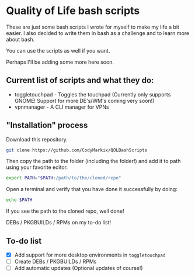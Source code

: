 # Quality of Life bash scripts

These are just some bash scripts I wrote for myself to make my life a bit easier. I also decided to write them in bash as a challenge and to learn more about bash.

You can use the scripts as well if you want.

Perhaps I'll be adding some more here soon.

## Current list of scripts and what they do:

- toggletouchpad - Toggles the touchpad (Currently only supports GNOME! Support for more DE's/WM's coming very soon!)
- vpnmanager - A CLI manager for VPNs

## "Installation" process

Download this repository.

```bash
git clone https://github.com/CodyMarkix/QOLBashScripts
```

Then copy the path to the folder (including the folder!) and add it to path using your favorite editor.

```bash
export PATH="$PATH:/path/to/the/cloned/repo"
```

Open a terminal and verify that you have done it successfully by doing:

```bash
echo $PATH
```

If you see the path to the cloned repo, well done!

DEBs / PKGBUILDs / RPMs on my to-do list!

## To-do list

- [x] Add support for more desktop environments in `toggletouchpad`
- [ ] Create DEBs / PKGBUILDs / RPMs
- [ ] Add automatic updates (Optional updates of course!)
